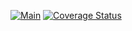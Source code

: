 [![Main](https://github.com/ya-pekatoros/task-manager-django/actions/workflows/main.yml/badge.svg)](https://github.com/ya-pekatoros/task-manager-django/actions/workflows/main.yml) [![Coverage Status](https://coveralls.io/repos/github/ya-pekatoros/task-manager-django/badge.svg?branch=HEAD)](https://coveralls.io/github/ya-pekatoros/task-manager-django?branch=HEAD)